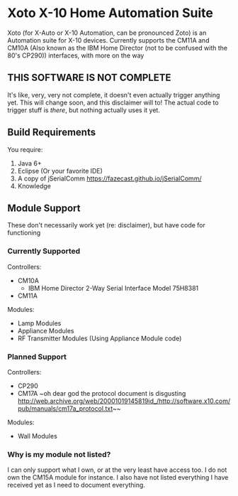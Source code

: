 # Xoto X-10 Home Automation Suite
Xoto (for X-Auto or X-10 Automation, can be pronounced Zoto) is an Automation suite for X-10 devices.
Currently supports the CM11A and CM10A (Also known as the IBM Home Director (not to be confused with the 80's CP290)) interfaces, with more on the way

## THIS SOFTWARE IS NOT COMPLETE
It's like, very, very not complete, it doesn't even actually trigger anything yet. This will change soon, and this disclaimer will to!
The actual code to trigger stuff is *there*, but nothing actually uses it yet.

## Build Requirements
You require:
1. Java 6+
2. Eclipse (Or your favorite IDE)
3. A copy of jSerialComm https://fazecast.github.io/jSerialComm/
4. Knowledge

## Module Support
These don't necessarily work yet (re: disclaimer), but have code for functioning

### Currently Supported
Controllers:
  - CM10A
    - IBM Home Director 2-Way Serial Interface Model 75H8381
  - CM11A

Modules:
  - Lamp Modules
  - Appliance Modules
  - RF Transmitter Modules (Using Appliance Module code)

### Planned Support
Controllers:
  - CP290
  - CM17A ~oh dear god the protocol document is disgusting http://web.archive.org/web/20001019145819id_/http://software.x10.com/pub/manuals/cm17a_protocol.txt~~

Modules:
  - Wall Modules

### Why is my module not listed?
I can only support what I own, or at the very least have access too. I do not own the CM15A module for instance.
I also have not listed everything I have received yet as I need to document everything.
